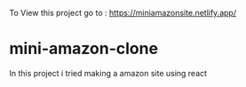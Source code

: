 To View this project go to : https://miniamazonsite.netlify.app/


# mini-amazon-clone
In this project i tried making a amazon site using react
